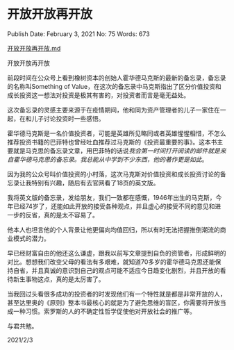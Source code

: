 # 开放开放再开放

Publish Date: February 3, 2021
No: 75
Words: 673

[开放开放再开放.md](%E5%BC%80%E6%94%BE%E5%BC%80%E6%94%BE%E5%86%8D%E5%BC%80%E6%94%BE%20848bdd0e1168455d9a8ae0a0ef7195b5.md)

开放开放再开放

前段时间在公众号上看到橡树资本的创始人霍华德马克斯的最新的备忘录，备忘录的名称叫Something of Value，在这次的备忘录中马克斯指出了区分价值投资和成长投资这一想法对投资是极其有害的，对投资者而言是毫无益处。

这次备忘录的灵感主要来源于在疫情期间，他和同为资产管理者的儿子一家住在一起，在和儿子讨论投资时一些感悟。

霍华德马克斯是一名价值投资者，可能是英雄所见略同或者英雄惺惺相惜，不怎么推荐投资书籍的巴菲特也曾经吐血推荐过马克斯的《投资最重要的事》。这本书主要就是马克思的备忘录文章，用巴菲特的话说*我会第一时间打开阅读的邮件就是来自霍华德马克思的备忘录。我总能从中学到不少东西，他的著作更是如此*。

因为我的公众号叫价值投资的小村落，这次马克斯对价值投资和成长投资讨论的备忘录让我特别有兴趣，随后有去官网看了18页的英文版。

我将英文版的备忘录，发给朋友，我们一致都在感慨，1946年出生的马克斯，今年已经74岁了，还能如此开放的接受各种观点，并且虚心的接受不同的意见和进一步的反省，真的是太不容易了。

他本人也坦言他的个人背景让他更偏向均值回归，所以有时无法把握推倒潮流的商业模式的潜力。

早已经财富自由的他还这么谦虚，跟我以前写文章提到自负的资管者，形成鲜明的对比。想想我们改变父母的看法有多艰难，就知道70多岁的霍华德马克思还能保持自省，并且真诚的意识到自己的观点可能不适应今日趋变化剧烈，并且开放的看待新生事物这点，真的是太厉害了。

当我回过头看很多成功的投资者的时发现他们有一个特性就是都是非常开放的人，甚至达里奥的《原则》整本书最核心的就是为了避免思维的盲区，你需要将开放当成一种习惯。索罗斯的人的不确定性哲学促使他对开放社会的推广等。

与君共勉。

2021/2/3